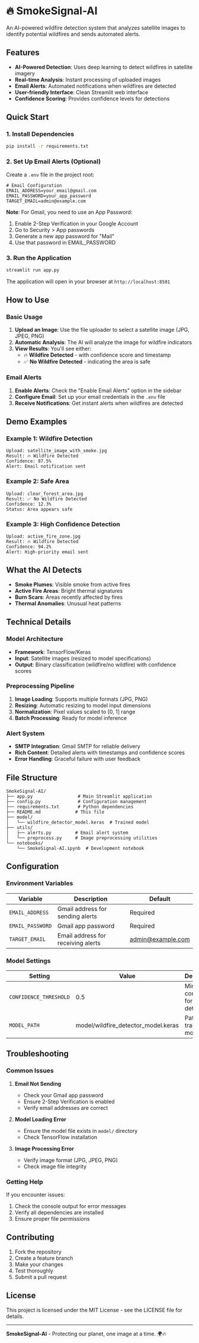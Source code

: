 # 🔥 SmokeSignal-AI

An AI-powered wildfire detection system that analyzes satellite images to identify potential wildfires and sends automated alerts.

## Features

- **AI-Powered Detection**: Uses deep learning to detect wildfires in satellite imagery
- **Real-time Analysis**: Instant processing of uploaded images
- **Email Alerts**: Automated notifications when wildfires are detected
- **User-friendly Interface**: Clean Streamlit web interface
- **Confidence Scoring**: Provides confidence levels for detections

## Quick Start

### 1. Install Dependencies

```bash
pip install -r requirements.txt
```

### 2. Set Up Email Alerts (Optional)

Create a `.env` file in the project root:

```env
# Email Configuration
EMAIL_ADDRESS=your_email@gmail.com
EMAIL_PASSWORD=your_app_password
TARGET_EMAIL=admin@example.com
```

**Note**: For Gmail, you need to use an App Password:
1. Enable 2-Step Verification in your Google Account
2. Go to Security > App passwords
3. Generate a new app password for "Mail"
4. Use that password in EMAIL_PASSWORD

### 3. Run the Application

```bash
streamlit run app.py
```

The application will open in your browser at `http://localhost:8501`

## How to Use

### Basic Usage

1. **Upload an Image**: Use the file uploader to select a satellite image (JPG, JPEG, PNG)
2. **Automatic Analysis**: The AI will analyze the image for wildfire indicators
3. **View Results**: You'll see either:
   - 🔥 **Wildfire Detected** - with confidence score and timestamp
   - ✅ **No Wildfire Detected** - indicating the area is safe

### Email Alerts

1. **Enable Alerts**: Check the "Enable Email Alerts" option in the sidebar
2. **Configure Email**: Set up your email credentials in the `.env` file
3. **Receive Notifications**: Get instant alerts when wildfires are detected

## Demo Examples

### Example 1: Wildfire Detection
```
Upload: satellite_image_with_smoke.jpg
Result: 🔥 Wildfire Detected
Confidence: 87.5%
Alert: Email notification sent
```

### Example 2: Safe Area
```
Upload: clear_forest_area.jpg
Result: ✅ No Wildfire Detected
Confidence: 12.3%
Status: Area appears safe
```

### Example 3: High Confidence Detection
```
Upload: active_fire_zone.jpg
Result: 🔥 Wildfire Detected
Confidence: 94.2%
Alert: High-priority email sent
```

## What the AI Detects

- **Smoke Plumes**: Visible smoke from active fires
- **Active Fire Areas**: Bright thermal signatures
- **Burn Scars**: Areas recently affected by fires
- **Thermal Anomalies**: Unusual heat patterns

## Technical Details

### Model Architecture
- **Framework**: TensorFlow/Keras
- **Input**: Satellite images (resized to model specifications)
- **Output**: Binary classification (wildfire/no wildfire) with confidence scores

### Preprocessing Pipeline
1. **Image Loading**: Supports multiple formats (JPG, PNG)
2. **Resizing**: Automatic resizing to model input dimensions
3. **Normalization**: Pixel values scaled to [0, 1] range
4. **Batch Processing**: Ready for model inference

### Alert System
- **SMTP Integration**: Gmail SMTP for reliable delivery
- **Rich Content**: Detailed alerts with timestamps and confidence scores
- **Error Handling**: Graceful failure with user feedback

## File Structure

```
SmokeSignal-AI/
├── app.py                 # Main Streamlit application
├── config.py              # Configuration management
├── requirements.txt       # Python dependencies
├── README.md             # This file
├── model/
│   └── wildfire_detector_model.keras  # Trained model
├── utils/
│   ├── alerts.py         # Email alert system
│   └── preprocess.py     # Image preprocessing utilities
└── notebooks/
    └── SmokeSignal-AI.ipynb  # Development notebook
```

## Configuration

### Environment Variables

| Variable | Description | Default |
|----------|-------------|---------|
| `EMAIL_ADDRESS` | Gmail address for sending alerts | Required |
| `EMAIL_PASSWORD` | Gmail app password | Required |
| `TARGET_EMAIL` | Email address for receiving alerts | admin@example.com |

### Model Settings

| Setting | Value | Description |
|---------|-------|-------------|
| `CONFIDENCE_THRESHOLD` | 0.5 | Minimum confidence for wildfire detection |
| `MODEL_PATH` | model/wildfire_detector_model.keras | Path to trained model |

## Troubleshooting

### Common Issues

1. **Email Not Sending**
   - Check your Gmail app password
   - Ensure 2-Step Verification is enabled
   - Verify email addresses are correct

2. **Model Loading Error**
   - Ensure the model file exists in `model/` directory
   - Check TensorFlow installation

3. **Image Processing Error**
   - Verify image format (JPG, JPEG, PNG)
   - Check image file integrity

### Getting Help

If you encounter issues:
1. Check the console output for error messages
2. Verify all dependencies are installed
3. Ensure proper file permissions

## Contributing

1. Fork the repository
2. Create a feature branch
3. Make your changes
4. Test thoroughly
5. Submit a pull request

## License

This project is licensed under the MIT License - see the LICENSE file for details.

---

**SmokeSignal-AI** - Protecting our planet, one image at a time. 🌍🔥 